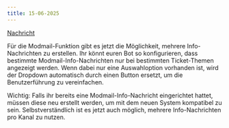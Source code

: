 ```yaml
---
title: 15-06-2025
---
```

[Nachricht](https://discord.com/channels/489786377261678592/916460015815127081/1383580309840461875)


Für die Modmail-Funktion gibt es jetzt die Möglichkeit, mehrere Info-Nachrichten zu erstellen. Ihr könnt euren Bot so konfigurieren, dass bestimmte Modmail-Info-Nachrichten nur bei bestimmten Ticket-Themen angezeigt werden. Wenn dabei nur eine Auswahloption vorhanden ist, wird der Dropdown automatisch durch einen Button ersetzt, um die Benutzerführung zu vereinfachen.

Wichtig: Falls ihr bereits eine Modmail-Info-Nachricht eingerichtet hattet, müssen diese neu erstellt werden, um mit dem neuen System kompatibel zu sein. Selbstverständlich ist es jetzt auch möglich, mehrere Info-Nachrichten pro Kanal zu nutzen.